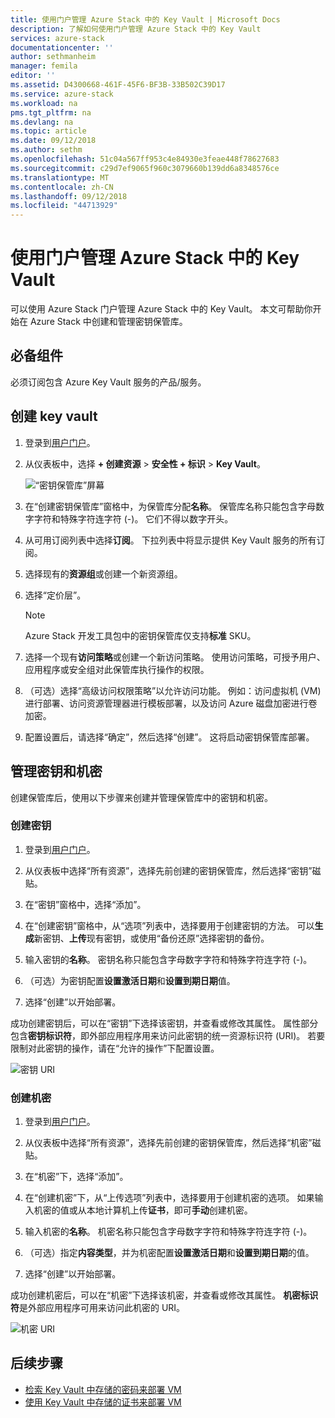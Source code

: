 ```yaml
---
title: 使用门户管理 Azure Stack 中的 Key Vault | Microsoft Docs
description: 了解如何使用门户管理 Azure Stack 中的 Key Vault
services: azure-stack
documentationcenter: ''
author: sethmanheim
manager: femila
editor: ''
ms.assetid: D4300668-461F-45F6-BF3B-33B502C39D17
ms.service: azure-stack
ms.workload: na
pms.tgt_pltfrm: na
ms.devlang: na
ms.topic: article
ms.date: 09/12/2018
ms.author: sethm
ms.openlocfilehash: 51c04a567ff953c4e84930e3feae448f78627683
ms.sourcegitcommit: c29d7ef9065f960c3079660b139dd6a8348576ce
ms.translationtype: MT
ms.contentlocale: zh-CN
ms.lasthandoff: 09/12/2018
ms.locfileid: "44713929"
---
```

# <a name="manage-key-vault-in-azure-stack-by-using-the-portal"></a>使用门户管理 Azure Stack 中的 Key Vault

可以使用 Azure Stack 门户管理 Azure Stack 中的 Key Vault。 本文可帮助你开始在 Azure Stack 中创建和管理密钥保管库。

## <a name="prerequisites"></a>必备组件

必须订阅包含 Azure Key Vault 服务的产品/服务。

## <a name="create-a-key-vault"></a>创建 key vault

1. 登录到[用户门户](https://portal.local.azurestack.external)。

2. 从仪表板中，选择 **+ 创建资源** > **安全性 + 标识** > **Key Vault**。

    ![“密钥保管库”屏幕](media/azure-stack-kv-manage-portal/image1.png)

3. 在“创建密钥保管库”窗格中，为保管库分配**名称**。 保管库名称只能包含字母数字字符和特殊字符连字符 (-)。 它们不得以数字开头。

4. 从可用订阅列表中选择**订阅**。 下拉列表中将显示提供 Key Vault 服务的所有订阅。

5. 选择现有的**资源组**或创建一个新资源组。

6. 选择“定价层”。
    >[!NOTE]
    > Azure Stack 开发工具包中的密钥保管库仅支持**标准** SKU。

7. 选择一个现有**访问策略**或创建一个新访问策略。 使用访问策略，可授予用户、应用程序或安全组对此保管库执行操作的权限。

8. （可选）选择“高级访问权限策略”以允许访问功能。 例如：访问虚拟机 (VM) 进行部署、访问资源管理器进行模板部署，以及访问 Azure 磁盘加密进行卷加密。

9. 配置设置后，请选择“确定”，然后选择“创建”。 这将启动密钥保管库部署。

## <a name="manage-keys-and-secrets"></a>管理密钥和机密

创建保管库后，使用以下步骤来创建并管理保管库中的密钥和机密。

### <a name="create-a-key"></a>创建密钥

1. 登录到[用户门户](https://portal.local.azurestack.external)。

2. 从仪表板中选择“所有资源”，选择先前创建的密钥保管库，然后选择“密钥”磁贴。

3. 在“密钥”窗格中，选择“添加”。

4. 在“创建密钥”窗格中，从“选项”列表中，选择要用于创建密钥的方法。 可以**生成**新密钥、**上传**现有密钥，或使用“备份还原”选择密钥的备份。

5. 输入密钥的**名称**。 密钥名称只能包含字母数字字符和特殊字符连字符 (-)。

6. （可选）为密钥配置**设置激活日期**和**设置到期日期**值。

7. 选择“创建”以开始部署。

成功创建密钥后，可以在“密钥”下选择该密钥，并查看或修改其属性。 属性部分包含**密钥标识符**，即外部应用程序用来访问此密钥的统一资源标识符 (URI)。 若要限制对此密钥的操作，请在“允许的操作”下配置设置。

![密钥 URI](media/azure-stack-kv-manage-portal/image4.png)

### <a name="create-a-secret"></a>创建机密

1. 登录到[用户门户](https://portal.local.azurestack.external)。
2. 从仪表板中选择“所有资源”，选择先前创建的密钥保管库，然后选择“机密”磁贴。

3. 在“机密”下，选择“添加”。

4. 在“创建机密”下，从“上传选项”列表中，选择要用于创建机密的选项。 如果输入机密的值或从本地计算机上传**证书**，即可**手动**创建机密。

5. 输入机密的**名称**。 机密名称只能包含字母数字字符和特殊字符连字符 (-)。

6. （可选）指定**内容类型**，并为机密配置**设置激活日期**和**设置到期日期**的值。

7. 选择“创建”以开始部署。

成功创建机密后，可以在“机密”下选择该机密，并查看或修改其属性。 **机密标识符**是外部应用程序可用来访问此机密的 URI。

![机密 URI](media/azure-stack-kv-manage-portal/image5.png)

## <a name="next-steps"></a>后续步骤

* [检索 Key Vault 中存储的密码来部署 VM](azure-stack-kv-deploy-vm-with-secret.md)
* [使用 Key Vault 中存储的证书来部署 VM](azure-stack-kv-push-secret-into-vm.md)
